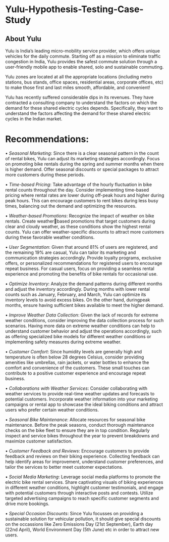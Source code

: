 # Yulu-Hypothesis-Testing-Case-Study
## About Yulu
Yulu is India’s leading micro-mobility service provider, which offers unique vehicles for the daily commute. Starting off as a mission to eliminate traffic congestion in India, Yulu provides the safest commute solution through a user-friendly mobile app to enable shared, solo and sustainable commuting.

Yulu zones are located at all the appropriate locations (including metro stations, bus stands, office spaces, residential areas, corporate offices, etc) to make those first and last miles smooth, affordable, and convenient!

Yulu has recently suffered considerable dips in its revenues. They have contracted a consulting company to understand the factors on which the demand for these shared electric cycles depends. Specifically, they want to understand the factors affecting the demand for these shared electric cycles in the Indian market.

# Recommendations:
• *Seasonal Marketing*: Since there is a clear seasonal pattern in the count of rental bikes, Yulu can adjust its marketing strategies accordingly. Focus on promoting bike rentals during the spring and summer months when there is higher demand. Offer seasonal discounts or special packages to attract more customers during these periods.

• *Time-based Pricing*: Take advantage of the hourly fluctuation in bike rental counts throughout the day. Consider implementing time-based pricing where rental rates are lower during off-peak hours and higher during peak hours. This can encourage customers to rent bikes during less busy times, balancing out the demand and optimizing the resources.

• *Weather-based Promotions*: Recognize the impact of weather on bike rentals. Create weatherbased promotions that target customers during clear and cloudy weather, as these conditions show the highest rental counts. Yulu can offer weather-specific discounts to attract more customers during these favorable weather conditions.

• *User Segmentation*: Given that around 81% of users are registered, and the remaining 19% are casual, Yulu can tailor its marketing and communication strategies accordingly. Provide loyalty programs, exclusive offers, or personalized recommendations for registered users to encourage repeat business. For casual users, focus on providing a seamless rental experience and promoting the benefits of bike rentals for occasional use.

• *Optimize Inventory*: Analyze the demand patterns during different months and adjust the inventory accordingly. During months with lower rental counts such as January, February, and March, Yulu can optimize its inventory levels to avoid excess bikes. On the other hand, duringpeak months, ensure having sufficient bikes available to meet the higher demand.

• *Improve Weather Data Collection*: Given the lack of records for extreme weather conditions, consider improving the data collection process for such scenarios. Having more data on extreme weather conditions can help to understand customer behavior and adjust the operations accordingly, such as offering specialized bike models for different weather conditions or implementing safety measures during extreme weather.

• *Customer Comfort*: Since humidity levels are generally high and temperature is often below 28 degrees Celsius, consider providing amenities like umbrellas, rain jackets, or water bottles to enhance the comfort and convenience of the customers. These small touches can contribute to a positive customer experience and encourage repeat business.

• *Collaborations with Weather Services*: Consider collaborating with weather services to provide real-time weather updates and forecasts to potential customers. Incorporate weather information into your marketing campaigns or rental app to showcase the ideal biking conditions and attract users who prefer certain weather conditions.

• *Seasonal Bike Maintenance*: Allocate resources for seasonal bike maintenance. Before the peak seasons, conduct thorough maintenance checks on the bike fleet to ensure they are in top condition. Regularly inspect and service bikes throughout the year to prevent breakdowns and maximize customer satisfaction.

• *Customer Feedback and Reviews*: Encourage customers to provide feedback and reviews on their biking experience. Collecting feedback can help identify areas for improvement, understand customer preferences, and tailor the services to better meet customer expectations.

• *Social Media Marketing*: Leverage social media platforms to promote the electric bike rental services. Share captivating visuals of biking experiences in different weather conditions, highlight customer testimonials, and engage with potential customers through interactive posts and contests. Utilize targeted advertising campaigns to reach specific customer segments and drive more bookings.

• *Special Occasion Discounts*: Since Yulu focusses on providing a sustainable solution for vehicular pollution, it should give special discounts on the occassions like Zero Emissions Day (21st September), Earth day (22nd April), World Environment Day (5th June) etc in order to attract new users.

